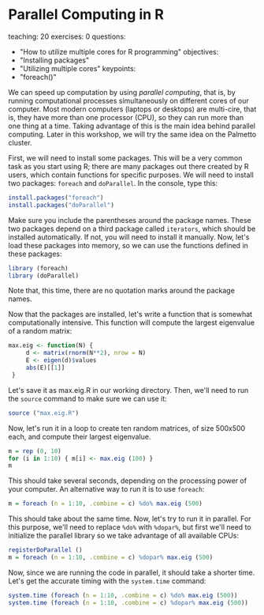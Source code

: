 # Parallel Computing in R

teaching: 20
exercises: 0
questions:
- "How to utilize multiple cores for R programming"
objectives:
- "Installing packages"
- "Utilizing multiple cores"
keypoints:
- "foreach()"

<!--
- The `doParallel` package is a "parallel backend" for the foreach package. It provides a mechanism needed to execute foreach loops in parallel.
- The `foreach` package must be used in order to execute code in parallel.
- The user must register a parallel backend to use, otherwise foreach will execute tasks sequentially, even when the %dopar% operator is used
- User must register a parallel backend to use. To register doParallel to be used with foreach, you must call the registerDoParallel function.
-->

We can speed up computation by using *parallel computing*, that is, by running computational processes simultaneously on different cores of our computer. Most modern computers (laptops or desktops) are multi-cire, that is, they have more than one processor (CPU), so they can run more than one thing at a time. Taking advantage of this is the main idea behind parallel computing. Later in this workshop, we will try the same idea on the Palmetto cluster.

First, we will need to install some packages. This will be a very common task as you start using R; there are many packages out there created by R users, which contain functions for specific purposes. We will need to install two packages: `foreach` and `doParallel`. In the console, type this:

```r
install.packages("foreach")
install.packages("doParallel")
```
Make sure you include the parentheses around the package names. These two packages depend on a third package called `iterators`, which should be installed automatically. If not, you will need to install it manually. Now, let's load these packages into memory, so we can use the functions defined in these packages: 

```r
library (foreach)
library (doParallel)
```
Note that, this time, there are no quotation marks around the package names.

Now that the packages are installed, let's write a function that is somewhat computationally intensive. This function will compute the largest eigenvalue of a random matrix:

```r
max.eig <- function(N) {
     d <- matrix(rnorm(N**2), nrow = N)
     E <- eigen(d)$values
     abs(E)[[1]]
 }
```

Let's save it as max.eig.R in our working directory. Then, we'll need to run the `source` command to make sure we can use it:

```r
source ("max.eig.R")
```

Now, let's run it in a loop to create ten random matrices, of size 500x500 each, and compute their largest eigenvalue.

```r
m = rep (0, 10)
for (i in 1:10) { m[i] <- max.eig (100) }
m
```
This should take several seconds, depending on the processing power of your computer. An alternative way to run it is to use `foreach`:

```r
m = foreach (n = 1:10, .combine = c) %do% max.eig (500)
```

This should take about the same time. Now, let's try to run it in parallel. For this purpose, we'll need to replace `%do%` with `%dopar%`, but first we'll need to initialize the parallel library so we take advantage of all available CPUs:

```r
registerDoParallel ()
m = foreach (n = 1:10, .combine = c) %dopar% max.eig (500)
```

Now, since we are running the code in parallel, it should take a shorter time. Let's get the accurate timing with the `system.time` command:

```r
system.time (foreach (n = 1:10, .combine = c) %do% max.eig (500))
system.time (foreach (n = 1:10, .combine = c) %dopar% max.eig (500))
```

<!--
## 


## Using foreach package
```r
foreach(i=1:4, .combine='c') %do% max.eig(i,1)
```

**Nested foreach**
```r
k=1
foreach(i=1:4) %:%
   foreach(j=1:4) %do%{
      max.eig(k,1)
      k=k+1
    }      
```

## Using `doParallel`
Check the number of available cpus:
```r
library(doParallel)
co <- detectCores()-1
cl <- makeCluster(co)
registerDoParallel(cl)
```

Apply `doParallel` to `foreach`
```r
system.time(foreach(i=1:200, .combine='c') %do% max.eig(i,1))
system.time(foreach(i=1:200, .combine='c') %dopar% max.eig(i,1))
stopCluster(cl)
```

## Using Parallel and parLapply
(Note: this does not work in Windows, mostly applicable to run in Palmetto)
Check number of available processing cpus:
```r
library(parallel)
co <- detectCores()-1
cl <- makecluster(co)
``` 

Apply `parLapply`
```r
#Load necessary packages on the cluster workers
clusterExport(cl, c('max.eig'))
system.time(foreach(i=1:200, .combine='c') %do% max.eig(i,1))
system.time(parLapply(cl, 1:200, function(z) max.eig(z,1)))
stopCluster(cl)
```

## Using built-in Parallel inside packages
Many packages have built-in paralle function. Here we use a bootstraping package: `boot`
```r
library(boot)
# function to obtain regression weights
bs <- function(formula, data, indices) {
  d <- data[indices,] # allows boot to select sample
  fit <- lm(formula, d)
  return(coef(fit))
}
# bootstrapping with 1000 replications
system.time(results <- boot(data=mtcars, statistic=bs,
                R=10000, formula=mpg~wt+disp))

system.time(results <- boot(data=mtcars, statistic=bs,
                R=10000, formula=mpg~wt+disp,
                parallel = "snow",ncpus=2))
```

-->
